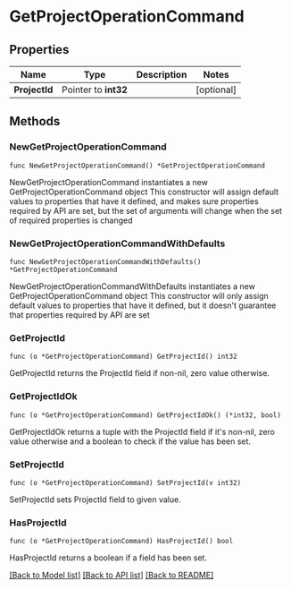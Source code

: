 # GetProjectOperationCommand

## Properties

Name | Type | Description | Notes
------------ | ------------- | ------------- | -------------
**ProjectId** | Pointer to **int32** |  | [optional] 

## Methods

### NewGetProjectOperationCommand

`func NewGetProjectOperationCommand() *GetProjectOperationCommand`

NewGetProjectOperationCommand instantiates a new GetProjectOperationCommand object
This constructor will assign default values to properties that have it defined,
and makes sure properties required by API are set, but the set of arguments
will change when the set of required properties is changed

### NewGetProjectOperationCommandWithDefaults

`func NewGetProjectOperationCommandWithDefaults() *GetProjectOperationCommand`

NewGetProjectOperationCommandWithDefaults instantiates a new GetProjectOperationCommand object
This constructor will only assign default values to properties that have it defined,
but it doesn't guarantee that properties required by API are set

### GetProjectId

`func (o *GetProjectOperationCommand) GetProjectId() int32`

GetProjectId returns the ProjectId field if non-nil, zero value otherwise.

### GetProjectIdOk

`func (o *GetProjectOperationCommand) GetProjectIdOk() (*int32, bool)`

GetProjectIdOk returns a tuple with the ProjectId field if it's non-nil, zero value otherwise
and a boolean to check if the value has been set.

### SetProjectId

`func (o *GetProjectOperationCommand) SetProjectId(v int32)`

SetProjectId sets ProjectId field to given value.

### HasProjectId

`func (o *GetProjectOperationCommand) HasProjectId() bool`

HasProjectId returns a boolean if a field has been set.


[[Back to Model list]](../README.md#documentation-for-models) [[Back to API list]](../README.md#documentation-for-api-endpoints) [[Back to README]](../README.md)



